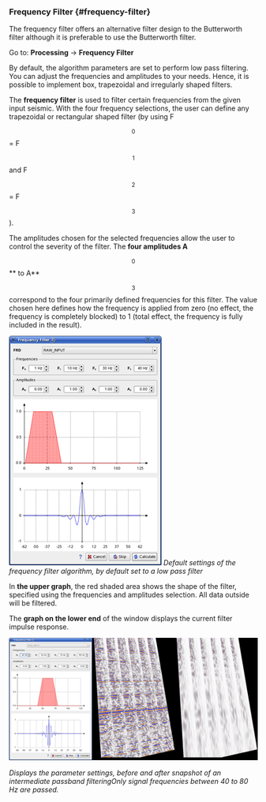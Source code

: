 ### Frequency Filter {#frequency-filter}

The frequency filter offers an alternative filter design to the Butterworth filter although it is preferable to use the Butterworth filter.

Go to: **Processing** → **Frequency Filter**

By default, the algorithm parameters are set to perform low pass filtering. You can adjust the frequencies and amplitudes to your needs. Hence, it is possible to implement box, trapezoidal and irregularly shaped filters.

The **frequency filter** is used to filter certain frequencies from the given input seismic. With the four frequency selections, the user can define any trapezoidal or rectangular shaped filter \(by using F$$_0$$ = F$$_1$$ and F$$_2$$ = F$$_3$$\).

The amplitudes chosen for the selected frequencies allow the user to control the severity of the filter. The **four amplitudes A**$$_0$$** to A**$$_3$$ correspond to the four primarily defined frequencies for this filter. The value chosen here defines how the frequency is applied from zero \(no effect, the frequency is completely blocked\) to 1 \(total effect, the frequency is fully included in the result\).

![](/assets/017_Processing.png)
_Default settings of the frequency filter algorithm, by default set to a low pass filter_

In **the upper graph**, the red shaded area shows the shape of the filter, specified using the frequencies and amplitudes selection. All data outside will be filtered.

The **graph on the lower end** of the window displays the current filter impulse response.

![](/assets/018_Processing.png)

_Displays the parameter settings, before and after snapshot of an intermediate passband filteringOnly signal frequencies between 40 to 80 Hz are passed._

